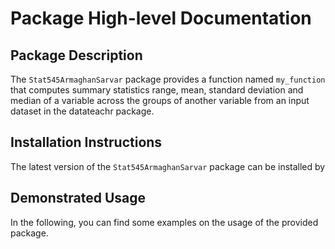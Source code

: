 Package High-level Documentation
================

## Package Description

The `Stat545ArmaghanSarvar` package provides a function named
`my_function` that computes summary statistics range, mean, standard
deviation and median of a variable across the groups of another variable
from an input dataset in the datateachr package.

## Installation Instructions

The latest version of the `Stat545ArmaghanSarvar` package can be
installed by

## Demonstrated Usage

In the following, you can find some examples on the usage of the
provided package.
